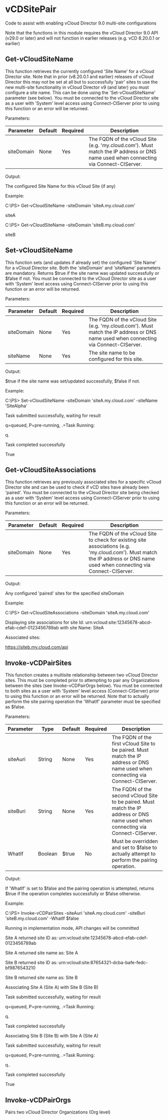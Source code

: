 # vCDSitePair #
Code to assist with enabling vCloud Director 9.0 multi-site configurations

Note that the functions in this module requires the vCloud Director 9.0 API (v29.0 or later) and will not function in earlier releases (e.g. vCD 8.20.0.1 or earlier)

## Get-vCloudSiteName ##
This function retrieves the currently configured 'Site Name' for a vCloud Director site. Note that in prior (v8.20.0.1 and earlier) releases of vCloud Director this may not be set at all but to successfully 'pair' sites to use the new multi-site functionality in vCloud Director v9 (and later) you must configure a site name. This can be done using the 'Set-vCloudSiteName' parameter (see below). You must be connected to the vCloud Director site as a user with 'System' level access using Connect-CIServer prior to using this function or an error will be returned.

Parameters:

Parameter  | Default | Required | Description
---------  | ------- | -------- | -----------
siteDomain | None    | Yes      | The FQDN of the vCloud Site (e.g. 'my.cloud.com'). Must match the IP address or DNS name used when connecting via Connect-CIServer.

Output:

The configured Site Name for this vCloud Site (if any)

Example:

C:\PS> Get-vCloudSiteName -siteDomain 'siteA.my.cloud.com'

siteA

C:\PS> Get-vCloudSiteName -siteDomain 'siteB.my.cloud.com'

siteB

## Set-vCloudSiteName ##
This function sets (and updates if already set) the configured 'Site Name' for a vCloud Director site. Both the 'siteDomain' and 'siteName' parameters are mandatory. Returns $true if the site name was updated successfully or $false if not. You must be connected to the vCloud Director site as a user with 'System' level access using Connect-CIServer prior to using this function or an error will be returned.

Parameters:

Parameter  | Default | Required | Description
---------  | ------- | -------- | -----------
siteDomain | None    | Yes      | The FQDN of the vCloud Site (e.g. 'my.cloud.com'). Must match the IP address or DNS name used when connecting via Connect-CIServer.
siteName   | None    | Yes      | The site name to be configured for this site.

Output:

$true if the site name was set/updated successfully, $false if not.

Example:

C:\PS> Set-vCloudSiteName -siteDomain 'siteA.my.cloud.com' -siteName 'SiteAlpha'

Task submitted successfully, waiting for result

q=queued, P=pre-running, .=Task Running:

q.

Task completed successfully

True

## Get-vCloudSiteAssociations ##
This function retrieves any previously associated sites for a specific vCloud Director site and can be used to check if vCD sites have already been 'paired'. You must be connected to the vCloud Director site being checked as a user with 'System' level access using Connect-CIServer prior to using this function or an error will be returned.

Parameters:

Parameter  | Default | Required | Description
---------  | ------- | -------- | -----------
siteDomain | None    | Yes      | The FQDN of the vCloud Site to check for existing site associations (e.g. 'my.cloud.com'). Must match the IP address or DNS name used when connecting via Connect-CIServer.

Output:

Any configured 'paired' sites for the specified siteDomain

Example:

C:\PS> Get-vCloudSiteAssociations -siteDomain 'siteA.my.cloud.com'

Displaying site associations for site Id: urn:vcloud:site:12345678-abcd-efab-cdef-0123456789ab with site Name: SiteA

Associated sites:

https://siteb.my.cloud.com/api

## Invoke-vCDPairSites ##
This function creates a multisite relationship between two vCloud Director sites. This must be completed prior to attempting to pair any Organizations between the sites (see Invoke-vCDPairOrgs below). You must be connected to both sites as a user with 'System' level access (Connect-CIServer) prior to using this function or an error will be returned. Note that to actually perform the site pairing operation the 'WhatIf' parameter must be specified as $false.

Parameters:

Parameter | Type    | Default | Required | Description
--------- | ------- | ------- | -------- | -----------
siteAuri  | String  | None    | Yes      | The FQDN of the first vCloud Site to be paired. Must match the IP address or DNS name used when connecting via Connect-CIServer.
siteBuri  | String  | None    | Yes      | The FQDN of the second vCloud Site to be paired. Must match the IP address or DNS name used when connecting via Connect-CIServer.
WhatIf    | Boolean | $true   | No       | Must be overridden and set to $false to actually attempt to perform the pairing operation.

Output:

If 'WhatIf' is set to $false and the pairing operation is attempted, returns $true if the operation completes successfully or $false otherwise.

Example:

C:\PS> Invoke-vCDPairSites -siteAuri 'siteA.my.cloud.com' -siteBuri 'siteB.my.cloud.com' -WhatIf $false

Running in implementation mode, API changes will be committed

Site A returned site ID as: urn:vcloud:site:12345678-abcd-efab-cdef-0123456789ab

Site A returned site name as: Site A

Site B returned site ID as: urn:vcloud:site:87654321-dcba-bafe-fedc-bf9876543210

Site B returned site name as: Site B

Associating Site A (Site A) with Site B (Site B)

Task submitted successfully, waiting for result

q=queued, P=pre-running, .=Task Running:

q.

Task completed successfully

Associating Site B (Site B) with Site A (Site A)

Task submitted successfully, waiting for result

q=queued, P=pre-running, .=Task Running:

q..

Task completed successfully

True

## Invoke-vCDPairOrgs ##
Pairs two vCloud Director Organizations (Org level)
